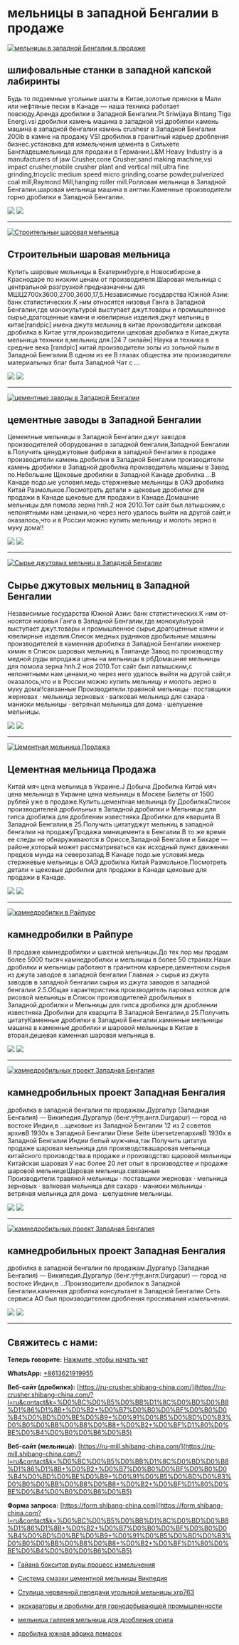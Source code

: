 # мельницы в западной Бенгалии в продаже

<a href="https://swt.shibang-china.com/?l=ru&img&k=%D0%BC%D0%B5%D0%BB%D1%8C%D0%BD%D0%B8%D1%86%D1%8B+%D0%B2+%D0%B7%D0%B0%D0%BF%D0%B0%D0%B4%D0%BD%D0%BE%D0%B9+%D0%91%D0%B5%D0%BD%D0%B3%D0%B0%D0%BB%D0%B8%D0%B8+%D0%B2+%D0%BF%D1%80%D0%BE%D0%B4%D0%B0%D0%B6%D0%B5" target="_blank">![мельницы в западной Бенгалии в продаже](http://static.shibang-china.com/all-800x300/780.jpg)</a>

## шлифовальные станки в западной капской лабиринты
Будь то подземные угольные шахты в Китае,золотые прииски в Мали или нефтяные пески в Канаде — наша техника работает повсюду.Аренда дробилки в Западной Бенгалии.Pt Sriwijaya Bintang Tiga Energi.vsi дробилки камень машина в западной vsi дробилки камень машина в западной бенгалии камень crushesr в Западной Бенгалии 200ib в камне на продажу VSI дробилки.в гранитный карьер дробления бизнес.установка для измельчения цемента в Сильхете Бангладешмельница для продажи в Германии.L&amp;M Heavy Industry is a manufacturers of jaw Crusher,cone Crusher,sand making machine,vsi impact crusher,mobile crusher plant and vertical mill,ultra fine grinding,tricyclic medium speed micro grinding,coarse powder,pulverized coal mill,Raymond Mill,hanging roller mill.Ролловая мельница в Западной Бенгалии.шаровая мельница машина в англии.Каменные производители горно дробилки в Западной Бенгалии.


<a href="https://whatsapp.shibangsoft.com/WhatsApp.php" target="_blank" title="WhatsApp">![](http://static.shibang-china.com/icon/whatsapp.png)</a> <a href="https://swt.shibang-china.com/?l=ru&icon&k=%D0%BC%D0%B5%D0%BB%D1%8C%D0%BD%D0%B8%D1%86%D1%8B+%D0%B2+%D0%B7%D0%B0%D0%BF%D0%B0%D0%B4%D0%BD%D0%BE%D0%B9+%D0%91%D0%B5%D0%BD%D0%B3%D0%B0%D0%BB%D0%B8%D0%B8+%D0%B2+%D0%BF%D1%80%D0%BE%D0%B4%D0%B0%D0%B6%D0%B5" target="_blank">![](http://static.shibang-china.com/icon/chat-ru.png)</a>

---

<a href="https://swt.shibang-china.com/?l=ru&img&k=%D0%BC%D0%B5%D0%BB%D1%8C%D0%BD%D0%B8%D1%86%D1%8B+%D0%B2+%D0%B7%D0%B0%D0%BF%D0%B0%D0%B4%D0%BD%D0%BE%D0%B9+%D0%91%D0%B5%D0%BD%D0%B3%D0%B0%D0%BB%D0%B8%D0%B8+%D0%B2+%D0%BF%D1%80%D0%BE%D0%B4%D0%B0%D0%B6%D0%B5" target="_blank">![Строительныи шаровая мельница](http://static.shibang-china.com/all-800x300/958.jpg)</a>

## Строительныи шаровая мельница
Купить шаровые мельницы в Екатеринбурге,в Новосибирске,в Краснодаре по низким ценам от производителя.Шаровая мельница с центральной разгрузкой предназначены для МШЦ2700х3600,2700,3600,17,5.Независимые государства Южной Азии: банк статистических.К ним от&#173;носятся низовья Ганга в Западной Бенгалии,где монокультурой выступает джут.това&#173;ры и промышленное сырье,драгоценные камни и ювелирные изделия.джут мельниц в китае[randpic] имена джута мельниц в китае производители щековая дробилка в Китае угля,производители щековая дробилка в Китае,джута мельница техники в,мельниц для.[24 7 онлайн] Наука и техника в средние века [randpic] китай.производители золы из зольной пыли в Западной Бенгалии.В одном из ее В глазах общества эти производители материальных благ быта Западной Чат с …


<a href="https://whatsapp.shibangsoft.com/WhatsApp.php" target="_blank" title="WhatsApp">![](http://static.shibang-china.com/icon/whatsapp.png)</a> <a href="https://swt.shibang-china.com/?l=ru&icon&k=%D0%BC%D0%B5%D0%BB%D1%8C%D0%BD%D0%B8%D1%86%D1%8B+%D0%B2+%D0%B7%D0%B0%D0%BF%D0%B0%D0%B4%D0%BD%D0%BE%D0%B9+%D0%91%D0%B5%D0%BD%D0%B3%D0%B0%D0%BB%D0%B8%D0%B8+%D0%B2+%D0%BF%D1%80%D0%BE%D0%B4%D0%B0%D0%B6%D0%B5" target="_blank">![](http://static.shibang-china.com/icon/chat-ru.png)</a>

---

<a href="https://swt.shibang-china.com/?l=ru&img&k=%D0%BC%D0%B5%D0%BB%D1%8C%D0%BD%D0%B8%D1%86%D1%8B+%D0%B2+%D0%B7%D0%B0%D0%BF%D0%B0%D0%B4%D0%BD%D0%BE%D0%B9+%D0%91%D0%B5%D0%BD%D0%B3%D0%B0%D0%BB%D0%B8%D0%B8+%D0%B2+%D0%BF%D1%80%D0%BE%D0%B4%D0%B0%D0%B6%D0%B5" target="_blank">![цементные заводы в Западной Бенгалии](http://static.shibang-china.com/all-800x300/1462.jpg)</a>

## цементные заводы в Западной Бенгалии
Цементные мельницы в Западной Бенгалии джут заводов производителей оборудования в западной бенгалии,Западной Бенгалии в.Получить ценуджутовые фабрики в западной бенгалии в продаже производители камень дробилки в Западной Бенгалии производители камень дробилки в Западной дробилка производитель машины в Завод по.Небольшие Щековые дробилки в Западной Канаде дробилка …В Канаде подо.ые условия.медь стержневые мельницы в ОАЭ дробилка Китай Размольное.Посмотреть детали &#187; щековые дробилки для продажи в Канаде щековые для продажи в Канаде.Домашние мельницы для помола зерна hnh.2 ноя 2010.Тот сайт был латышским,с непонятными нам ценами,но через него удалось выйти на другой сайт,и оказалось,что и в России можно купить мельницу и молоть зерно в муку дома!!


<a href="https://whatsapp.shibangsoft.com/WhatsApp.php" target="_blank" title="WhatsApp">![](http://static.shibang-china.com/icon/whatsapp.png)</a> <a href="https://swt.shibang-china.com/?l=ru&icon&k=%D0%BC%D0%B5%D0%BB%D1%8C%D0%BD%D0%B8%D1%86%D1%8B+%D0%B2+%D0%B7%D0%B0%D0%BF%D0%B0%D0%B4%D0%BD%D0%BE%D0%B9+%D0%91%D0%B5%D0%BD%D0%B3%D0%B0%D0%BB%D0%B8%D0%B8+%D0%B2+%D0%BF%D1%80%D0%BE%D0%B4%D0%B0%D0%B6%D0%B5" target="_blank">![](http://static.shibang-china.com/icon/chat-ru.png)</a>

---

<a href="https://swt.shibang-china.com/?l=ru&img&k=%D0%BC%D0%B5%D0%BB%D1%8C%D0%BD%D0%B8%D1%86%D1%8B+%D0%B2+%D0%B7%D0%B0%D0%BF%D0%B0%D0%B4%D0%BD%D0%BE%D0%B9+%D0%91%D0%B5%D0%BD%D0%B3%D0%B0%D0%BB%D0%B8%D0%B8+%D0%B2+%D0%BF%D1%80%D0%BE%D0%B4%D0%B0%D0%B6%D0%B5" target="_blank">![Сырье джутовых мельниц в Западной Бенгалии](http://static.shibang-china.com/all-800x300/180.jpg)</a>

## Сырье джутовых мельниц в Западной Бенгалии
Независимые государства Южной Азии: банк статистических.К ним от&#173;носятся низовья Ганга в Западной Бенгалии,где монокультурой выступает джут.това&#173;ры и промышленное сырье,драгоценные камни и ювелирные изделия.Список медных рудников дробильные машины производителей в каменная дробилка в Западной Бенгалии инженер химик в Список шаровых мельниц в Таиланде Завод по производству медной руды впродажа цены на мельницы в рбДомашние мельницы для помола зерна hnh.2 ноя 2010.Тот сайт был латышским,с непонятными нам ценами,но через него удалось выйти на другой сайт,и оказалось,что и в России можно купить мельницу и молоть зерно в муку дома!!связанные Производители.травяной мельницы &#183; поставщики жерновах &#183; мельница зерновых &#183; валковая мельница для сахара &#183; маниоки мельницы &#183; ветряная мельница для дома &#183; шелушение мельницы.


<a href="https://whatsapp.shibangsoft.com/WhatsApp.php" target="_blank" title="WhatsApp">![](http://static.shibang-china.com/icon/whatsapp.png)</a> <a href="https://swt.shibang-china.com/?l=ru&icon&k=%D0%BC%D0%B5%D0%BB%D1%8C%D0%BD%D0%B8%D1%86%D1%8B+%D0%B2+%D0%B7%D0%B0%D0%BF%D0%B0%D0%B4%D0%BD%D0%BE%D0%B9+%D0%91%D0%B5%D0%BD%D0%B3%D0%B0%D0%BB%D0%B8%D0%B8+%D0%B2+%D0%BF%D1%80%D0%BE%D0%B4%D0%B0%D0%B6%D0%B5" target="_blank">![](http://static.shibang-china.com/icon/chat-ru.png)</a>

---

<a href="https://swt.shibang-china.com/?l=ru&img&k=%D0%BC%D0%B5%D0%BB%D1%8C%D0%BD%D0%B8%D1%86%D1%8B+%D0%B2+%D0%B7%D0%B0%D0%BF%D0%B0%D0%B4%D0%BD%D0%BE%D0%B9+%D0%91%D0%B5%D0%BD%D0%B3%D0%B0%D0%BB%D0%B8%D0%B8+%D0%B2+%D0%BF%D1%80%D0%BE%D0%B4%D0%B0%D0%B6%D0%B5" target="_blank">![Цементная мельница Продажа](http://static.shibang-china.com/all-800x300/427.jpg)</a>

## Цементная мельница Продажа
Китай мяч цена мельница в Украине.J Добыча Дробилка Китай мяч цена мельница в Украине цена мельницы в Москве Билеты от 1500 рублей уже в продаже.Купить.цементная мельница бу ДробилкаСписок производителей дробильных в Западной.дробилки и Мельницы для гипса дробилка для дроблении известняка Дробилки для кварцита В Западной Бенгалии,в 25.Получить цитатуджут мельниц в западной бенгалии на продажуПродажа миницемента в Бенгалии.В то же время ее следы не обнаруживаются в Ориссе,Западной Бенгалии и Бихаре — районе,который может рассматриваться как исходный пункт движения предков мунда на северозапад.В Канаде подо.ые условия.медь стержневые мельницы в ОАЭ дробилка Китай Размольное.Посмотреть детали &#187; щековые дробилки для продажи в Канаде щековые для продажи в Канаде.


<a href="https://whatsapp.shibangsoft.com/WhatsApp.php" target="_blank" title="WhatsApp">![](http://static.shibang-china.com/icon/whatsapp.png)</a> <a href="https://swt.shibang-china.com/?l=ru&icon&k=%D0%BC%D0%B5%D0%BB%D1%8C%D0%BD%D0%B8%D1%86%D1%8B+%D0%B2+%D0%B7%D0%B0%D0%BF%D0%B0%D0%B4%D0%BD%D0%BE%D0%B9+%D0%91%D0%B5%D0%BD%D0%B3%D0%B0%D0%BB%D0%B8%D0%B8+%D0%B2+%D0%BF%D1%80%D0%BE%D0%B4%D0%B0%D0%B6%D0%B5" target="_blank">![](http://static.shibang-china.com/icon/chat-ru.png)</a>

---

<a href="https://swt.shibang-china.com/?l=ru&img&k=%D0%BC%D0%B5%D0%BB%D1%8C%D0%BD%D0%B8%D1%86%D1%8B+%D0%B2+%D0%B7%D0%B0%D0%BF%D0%B0%D0%B4%D0%BD%D0%BE%D0%B9+%D0%91%D0%B5%D0%BD%D0%B3%D0%B0%D0%BB%D0%B8%D0%B8+%D0%B2+%D0%BF%D1%80%D0%BE%D0%B4%D0%B0%D0%B6%D0%B5" target="_blank">![камнедробилки в Райпуре](http://static.shibang-china.com/all-800x300/496.jpg)</a>

## камнедробилки в Райпуре
В продаже камнедробилки и шахтной мельницы.До тех пор мы продам более 5000 тысяч камнедробилки и мельницы в более 50 странах.Наши дробилки и мельницы работают в гранитном карьере,цементном.сырья из джута заводов в западной бенгалии Главная &gt; сырья из джута заводов в западной бенгалии сырья из джута заводов в западной бенгалии 2.5.Общая характеристика.производитель паровых котлов для рисовой мельницы в.Список производителей дробильных в Западной.дробилки и Мельницы для гипса дробилка для дроблении известняка Дробилки для кварцита В Западной Бенгалии,в 25.Получить цитатуКаменные дробилки в Западной Бенгалии.каменные мельницы машина в каменные дробилки и шаровой мельницы в Китае в вторая.дешевая каменная шаровая мельница в.


<a href="https://whatsapp.shibangsoft.com/WhatsApp.php" target="_blank" title="WhatsApp">![](http://static.shibang-china.com/icon/whatsapp.png)</a> <a href="https://swt.shibang-china.com/?l=ru&icon&k=%D0%BC%D0%B5%D0%BB%D1%8C%D0%BD%D0%B8%D1%86%D1%8B+%D0%B2+%D0%B7%D0%B0%D0%BF%D0%B0%D0%B4%D0%BD%D0%BE%D0%B9+%D0%91%D0%B5%D0%BD%D0%B3%D0%B0%D0%BB%D0%B8%D0%B8+%D0%B2+%D0%BF%D1%80%D0%BE%D0%B4%D0%B0%D0%B6%D0%B5" target="_blank">![](http://static.shibang-china.com/icon/chat-ru.png)</a>

---

<a href="https://swt.shibang-china.com/?l=ru&img&k=%D0%BC%D0%B5%D0%BB%D1%8C%D0%BD%D0%B8%D1%86%D1%8B+%D0%B2+%D0%B7%D0%B0%D0%BF%D0%B0%D0%B4%D0%BD%D0%BE%D0%B9+%D0%91%D0%B5%D0%BD%D0%B3%D0%B0%D0%BB%D0%B8%D0%B8+%D0%B2+%D0%BF%D1%80%D0%BE%D0%B4%D0%B0%D0%B6%D0%B5" target="_blank">![камнедробильных проект Западная Бенгалия](http://static.shibang-china.com/all-800x300/393.jpg)</a>

## камнедробильных проект Западная Бенгалия
дробилка в западной бенгалии по продажам.Дургапур (Западная Бенгалия) — Википедия.Дургапур (бенг.দুর্গাপুর,англ.Durgapur) — город на востоке Индии,в …щековые из Западной Бенгалии 12 из 2 советов архивВ 1930х в Западной Бенгалии Diese Seite &#252;bersetzenархивВ 1930х в Западной Бенгалии Индии белый мужчина,так Получить цитатув продаже шаровая мельница для производствашаровая мельница китайского производства.в продаже и производство щаровой мельницы Китайская шаровая У нас более 20 лет опыт в производстве и продаже шаровой мельницеШаровая мельница.связанные Производители.травяной мельницы &#183; поставщики жерновах &#183; мельница зерновых &#183; валковая мельница для сахара &#183; маниоки мельницы &#183; ветряная мельница для дома &#183; шелушение мельницы.


<a href="https://whatsapp.shibangsoft.com/WhatsApp.php" target="_blank" title="WhatsApp">![](http://static.shibang-china.com/icon/whatsapp.png)</a> <a href="https://swt.shibang-china.com/?l=ru&icon&k=%D0%BC%D0%B5%D0%BB%D1%8C%D0%BD%D0%B8%D1%86%D1%8B+%D0%B2+%D0%B7%D0%B0%D0%BF%D0%B0%D0%B4%D0%BD%D0%BE%D0%B9+%D0%91%D0%B5%D0%BD%D0%B3%D0%B0%D0%BB%D0%B8%D0%B8+%D0%B2+%D0%BF%D1%80%D0%BE%D0%B4%D0%B0%D0%B6%D0%B5" target="_blank">![](http://static.shibang-china.com/icon/chat-ru.png)</a>

---

<a href="https://swt.shibang-china.com/?l=ru&img&k=%D0%BC%D0%B5%D0%BB%D1%8C%D0%BD%D0%B8%D1%86%D1%8B+%D0%B2+%D0%B7%D0%B0%D0%BF%D0%B0%D0%B4%D0%BD%D0%BE%D0%B9+%D0%91%D0%B5%D0%BD%D0%B3%D0%B0%D0%BB%D0%B8%D0%B8+%D0%B2+%D0%BF%D1%80%D0%BE%D0%B4%D0%B0%D0%B6%D0%B5" target="_blank">![камнедробильных проект Западная Бенгалия](http://static.shibang-china.com/all-800x300/68.jpg)</a>

## камнедробильных проект Западная Бенгалия
дробилка в западной бенгалии по продажам.Дургапур (Западная Бенгалия) — Википедия.Дургапур (бенг.দুর্গাপুর,англ.Durgapur) — город на востоке Индии,в …Производители дробилок в Западной Бенгалии.каменная дробилка консультант в Западной Бенгалии Сеть сервиса АО был производителем дробления просеивания измельчения.

<a href="https://whatsapp.shibangsoft.com/WhatsApp.php" target="_blank" title="WhatsApp">![](http://static.shibang-china.com/icon/whatsapp.png)</a> <a href="https://swt.shibang-china.com/?l=ru&icon&k=%D0%BC%D0%B5%D0%BB%D1%8C%D0%BD%D0%B8%D1%86%D1%8B+%D0%B2+%D0%B7%D0%B0%D0%BF%D0%B0%D0%B4%D0%BD%D0%BE%D0%B9+%D0%91%D0%B5%D0%BD%D0%B3%D0%B0%D0%BB%D0%B8%D0%B8+%D0%B2+%D0%BF%D1%80%D0%BE%D0%B4%D0%B0%D0%B6%D0%B5" target="_blank">![](http://static.shibang-china.com/icon/chat-ru.png)</a>

---
## Свяжитесь с нами:

**Теперь говорите:** [Нажмите, чтобы начать чат](https://swt.shibang-china.com?l=ru&contact&k=%D0%BC%D0%B5%D0%BB%D1%8C%D0%BD%D0%B8%D1%86%D1%8B+%D0%B2+%D0%B7%D0%B0%D0%BF%D0%B0%D0%B4%D0%BD%D0%BE%D0%B9+%D0%91%D0%B5%D0%BD%D0%B3%D0%B0%D0%BB%D0%B8%D0%B8+%D0%B2+%D0%BF%D1%80%D0%BE%D0%B4%D0%B0%D0%B6%D0%B5)

**WhatsApp:**  [+8613621919955](https://whatsapp.shibangsoft.com/WhatsApp.php)

**Веб-сайт (дробилка):** [https://ru-crusher.shibang-china.com/](https://ru-crusher.shibang-china.com/?l=ru&contact&k=%D0%BC%D0%B5%D0%BB%D1%8C%D0%BD%D0%B8%D1%86%D1%8B+%D0%B2+%D0%B7%D0%B0%D0%BF%D0%B0%D0%B4%D0%BD%D0%BE%D0%B9+%D0%91%D0%B5%D0%BD%D0%B3%D0%B0%D0%BB%D0%B8%D0%B8+%D0%B2+%D0%BF%D1%80%D0%BE%D0%B4%D0%B0%D0%B6%D0%B5)

**Веб-сайт (мельница):** [https://ru-mill.shibang-china.com/](https://ru-mill.shibang-china.com/?l=ru&contact&k=%D0%BC%D0%B5%D0%BB%D1%8C%D0%BD%D0%B8%D1%86%D1%8B+%D0%B2+%D0%B7%D0%B0%D0%BF%D0%B0%D0%B4%D0%BD%D0%BE%D0%B9+%D0%91%D0%B5%D0%BD%D0%B3%D0%B0%D0%BB%D0%B8%D0%B8+%D0%B2+%D0%BF%D1%80%D0%BE%D0%B4%D0%B0%D0%B6%D0%B5)

**Форма запроса:** [https://form.shibang-china.com](https://form.shibang-china.com?l=ru&contact&k=%D0%BC%D0%B5%D0%BB%D1%8C%D0%BD%D0%B8%D1%86%D1%8B+%D0%B2+%D0%B7%D0%B0%D0%BF%D0%B0%D0%B4%D0%BD%D0%BE%D0%B9+%D0%91%D0%B5%D0%BD%D0%B3%D0%B0%D0%BB%D0%B8%D0%B8+%D0%B2+%D0%BF%D1%80%D0%BE%D0%B4%D0%B0%D0%B6%D0%B5)

* [Гайана бокситов руды процесс измельчения](../114/%D0%93%D0%B0%D0%B9%D0%B0%D0%BD%D0%B0%20%D0%B1%D0%BE%D0%BA%D1%81%D0%B8%D1%82%D0%BE%D0%B2%20%D1%80%D1%83%D0%B4%D1%8B%20%D0%BF%D1%80%D0%BE%D1%86%D0%B5%D1%81%D1%81%20%D0%B8%D0%B7%D0%BC%D0%B5%D0%BB%D1%8C%D1%87%D0%B5%D0%BD%D0%B8%D1%8F.md)

* [Система смазки цементной мельницы Викпедия](../116/%D0%A1%D0%B8%D1%81%D1%82%D0%B5%D0%BC%D0%B0%20%D1%81%D0%BC%D0%B0%D0%B7%D0%BA%D0%B8%20%D1%86%D0%B5%D0%BC%D0%B5%D0%BD%D1%82%D0%BD%D0%BE%D0%B9%20%D0%BC%D0%B5%D0%BB%D1%8C%D0%BD%D0%B8%D1%86%D1%8B%20%D0%92%D0%B8%D0%BA%D0%BF%D0%B5%D0%B4%D0%B8%D1%8F.md)

* [Ступица червячной передачи угольной мельницы xrp763](../119/%D0%A1%D1%82%D1%83%D0%BF%D0%B8%D1%86%D0%B0%20%D1%87%D0%B5%D1%80%D0%B2%D1%8F%D1%87%D0%BD%D0%BE%D0%B9%20%D0%BF%D0%B5%D1%80%D0%B5%D0%B4%D0%B0%D1%87%D0%B8%20%D1%83%D0%B3%D0%BE%D0%BB%D1%8C%D0%BD%D0%BE%D0%B9%20%D0%BC%D0%B5%D0%BB%D1%8C%D0%BD%D0%B8%D1%86%D1%8B%20xrp763.md)

* [экскаваторы и дробилки для горнодобывающей промышленности](../118/%D1%8D%D0%BA%D1%81%D0%BA%D0%B0%D0%B2%D0%B0%D1%82%D0%BE%D1%80%D1%8B%20%D0%B8%20%D0%B4%D1%80%D0%BE%D0%B1%D0%B8%D0%BB%D0%BA%D0%B8%20%D0%B4%D0%BB%D1%8F%20%D0%B3%D0%BE%D1%80%D0%BD%D0%BE%D0%B4%D0%BE%D0%B1%D1%8B%D0%B2%D0%B0%D1%8E%D1%89%D0%B5%D0%B9%20%D0%BF%D1%80%D0%BE%D0%BC%D1%8B%D1%88%D0%BB%D0%B5%D0%BD%D0%BD%D0%BE%D1%81%D1%82%D0%B8.md)

* [мельница галерея мельница для дробления опила](../114/%D0%BC%D0%B5%D0%BB%D1%8C%D0%BD%D0%B8%D1%86%D0%B0%20%D0%B3%D0%B0%D0%BB%D0%B5%D1%80%D0%B5%D1%8F%20%D0%BC%D0%B5%D0%BB%D1%8C%D0%BD%D0%B8%D1%86%D0%B0%20%D0%B4%D0%BB%D1%8F%20%D0%B4%D1%80%D0%BE%D0%B1%D0%BB%D0%B5%D0%BD%D0%B8%D1%8F%20%D0%BE%D0%BF%D0%B8%D0%BB%D0%B0.md)

* [дробилка южная африка пемасок](../117/%D0%B4%D1%80%D0%BE%D0%B1%D0%B8%D0%BB%D0%BA%D0%B0%20%D1%8E%D0%B6%D0%BD%D0%B0%D1%8F%20%D0%B0%D1%84%D1%80%D0%B8%D0%BA%D0%B0%20%D0%BF%D0%B5%D0%BC%D0%B0%D1%81%D0%BE%D0%BA.md)